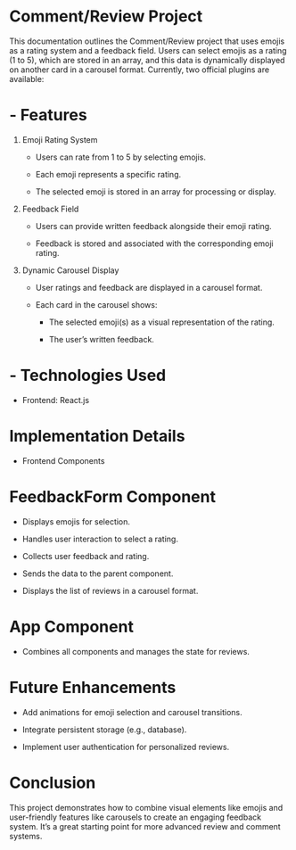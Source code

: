 # Comment/Review Project

This documentation outlines the Comment/Review project that uses emojis as a rating system and a feedback field. Users can select emojis as a rating (1 to 5), which are stored in an array, and this data is dynamically displayed on another card in a carousel format.
Currently, two official plugins are available:

# - Features

1. Emoji Rating System

    - Users can rate from 1 to 5 by selecting emojis.

    - Each emoji represents a specific rating.

    - The selected emoji is stored in an array for processing or display.

2. Feedback Field

    - Users can provide written feedback alongside their emoji rating.

    - Feedback is stored and associated with the corresponding emoji rating.

3. Dynamic Carousel Display

    - User ratings and feedback are displayed in a carousel format.

    - Each card in the carousel shows:

        - The selected emoji(s) as a visual representation of the rating.

        - The user’s written feedback.

# - Technologies Used
  
   - Frontend: React.js

# Implementation Details

   - Frontend Components

  # FeedbackForm Component

   - Displays emojis for selection.
  
   - Handles user interaction to select a rating.
  
   - Collects user feedback and rating.
  
   - Sends the data to the parent component.
  
   - Displays the list of reviews in a carousel format.
  
 # App Component
  
   - Combines all components and manages the state for reviews.

# Future Enhancements

  - Add animations for emoji selection and carousel transitions.

  - Integrate persistent storage (e.g., database).

  - Implement user authentication for personalized reviews.

# Conclusion

This project demonstrates how to combine visual elements like emojis and user-friendly features like carousels to create an engaging feedback system. It’s a great starting point for more advanced review and comment systems.
